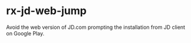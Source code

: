 # rx-jd-web-jump
Avoid the web version of JD.com prompting the installation from JD client on Google Play.
